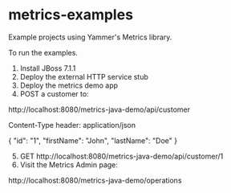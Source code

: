 metrics-examples
================

Example projects using Yammer's Metrics library.

To run the examples.

1. Install JBoss 7.1.1
2. Deploy the external HTTP service stub
3. Deploy the metrics demo app
4. POST a customer to:

  http://localhost:8080/metrics-java-demo/api/customer

  Content-Type header: application/json

  {
      "id": "1",
      "firstName": "John",
      "lastName": "Doe"
  }

5. GET http://localhost:8080/metrics-java-demo/api/customer/1
6. Visit the Metrics Admin page:
  
  http://localhost:8080/metrics-java-demo/operations
